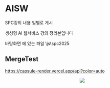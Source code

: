 # AISW

SPC강의 내용 
일별로 게시


생성형 AI 웹서비스 강의 정리본입니다


바탕화면 에 있는 파일
\js\spc2025

## MergeTest

https://capsule-render.vercel.app/api?color=auto

<div align="center">
  <img src="https://capsule-render.vercel.app/api?type=slice" />
</div>